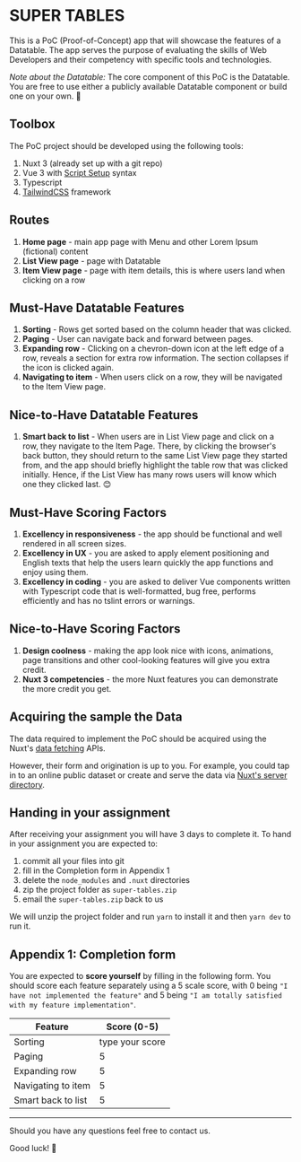 # SUPER TABLES

This is a PoC (Proof-of-Concept) app that will showcase the features of a Datatable. The app serves the purpose of evaluating the skills of Web Developers and their competency with specific tools and technologies.

_Note about the Datatable:_ The core component of this PoC is the Datatable. You are free to use either a publicly available Datatable component or build one on your own. 🤔

## Toolbox

The PoC project should be developed using the following tools:

1. Nuxt 3 (already set up with a git repo)
2. Vue 3 with [Script Setup](https://vuejs.org/api/sfc-script-setup.html#basic-syntax) syntax
3. Typescript
4. [TailwindCSS](https://tailwindcss.com/) framework

## Routes

1. **Home page** - main app page with Menu and other Lorem Ipsum (fictional) content
2. **List View page** - page with Datatable
3. **Item View page** - page with item details, this is where users land when clicking on a row

## Must-Have Datatable Features

1. **Sorting** - Rows get sorted based on the column header that was clicked.
2. **Paging** - User can navigate back and forward between pages.
3. **Expanding row** - Clicking on a chevron-down icon at the left edge of a row, reveals a section for extra row information. The section collapses if the icon is clicked again.
4. **Navigating to item** - When users click on a row, they will be navigated to the Item View page.

## Nice-to-Have Datatable Features

1. **Smart back to list** - When users are in List View page and click on a row, they navigate to the Item Page. There, by clicking the browser's back button, they should return to the same List View page they started from, and the app should briefly highlight the table row that was clicked initially. Hence, if the List View has many rows users will know which one they clicked last. 😊

## Must-Have Scoring Factors

1. **Excellency in responsiveness** - the app should be functional and well rendered in all screen sizes.
2. **Excellency in UX** - you are asked to apply element positioning and English texts that help the users learn quickly the app functions and enjoy using them.
3. **Excellency in coding** - you are asked to deliver Vue components written with Typescript code that is well-formatted, bug free, performs efficiently and has no tslint errors or warnings.

## Nice-to-Have Scoring Factors

1. **Design coolness** - making the app look nice with icons, animations, page transitions and other cool-looking features will give you extra credit.
2. **Nuxt 3 competencies** - the more Nuxt features you can demonstrate the more credit you get.

## Acquiring the sample the Data

The data required to implement the PoC should be acquired using the Nuxt's [data fetching](https://nuxt.com/docs/getting-started/data-fetching) APIs.

However, their form and origination is up to you. For example, you could tap in to an online public dataset or create and serve the data via [Nuxt's server directory](https://nuxt.com/docs/guide/directory-structure/server).

## Handing in your assignment

After receiving your assignment you will have 3 days to complete it. To hand in your assignment you are expected to:

1. commit all your files into git
2. fill in the Completion form in Appendix 1
3. delete the `node_modules` and `.nuxt` directories
4. zip the project folder as `super-tables.zip`
5. email the `super-tables.zip` back to us

We will unzip the project folder and run `yarn` to install it and then `yarn dev` to run it.

## Appendix 1: Completion form

You are expected to **score yourself** by filling in the following form. You should score each feature separately using a 5 scale score, with 0 being `"I have not implemented the feature"` and 5 being `"I am totally satisfied with my feature implementation"`.

| Feature            | Score (0-5)     |
| ------------------ | --------------- |
| Sorting            | type your score |
| Paging             | 5 |
| Expanding row      | 5 |
| Navigating to item | 5 |
| Smart back to list | 5 |

---

Should you have any questions feel free to contact us.

Good luck! 💪
